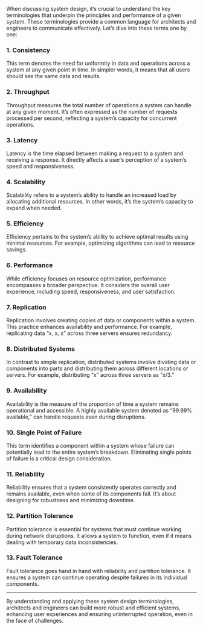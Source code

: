 When discussing system design, it’s crucial to understand the key terminologies that underpin the principles and performance of a given system. These terminologies provide a common language for architects and engineers to communicate effectively. Let’s dive into these terms one by one:



### 1. Consistency
This term denotes the need for uniformity in data and operations across a system at any given point in time. In simpler words, it means that all users should see the same data and results.

### 2. Throughput
Throughput measures the total number of operations a system can handle at any given moment. It’s often expressed as the number of requests processed per second, reflecting a system’s capacity for concurrent operations.

### 3. Latency
Latency is the time elapsed between making a request to a system and receiving a response. It directly affects a user’s perception of a system’s speed and responsiveness.

### 4. Scalability
Scalability refers to a system’s ability to handle an increased load by allocating additional resources. In other words, it’s the system’s capacity to expand when needed.

### 5. Efficiency
Efficiency pertains to the system’s ability to achieve optimal results using minimal resources. For example, optimizing algorithms can lead to resource savings.

### 6. Performance
While efficiency focuses on resource optimization, performance encompasses a broader perspective. It considers the overall user experience, including speed, responsiveness, and user satisfaction.

### 7. Replication
Replication involves creating copies of data or components within a system. This practice enhances availability and performance. For example, replicating data “x, x, x” across three servers ensures redundancy.

### 8. Distributed Systems
In contrast to simple replication, distributed systems involve dividing data or components into parts and distributing them across different locations or servers. For example, distributing “x” across three servers as “x/3.”

### 9. Availability
Availability is the measure of the proportion of time a system remains operational and accessible. A highly available system denoted as “99.99% available,” can handle requests even during disruptions.

### 10. Single Point of Failure
This term identifies a component within a system whose failure can potentially lead to the entire system’s breakdown. Eliminating single points of failure is a critical design consideration.

### 11. Reliability
Reliability ensures that a system consistently operates correctly and remains available, even when some of its components fail. It’s about designing for robustness and minimizing downtime.

### 12. Partition Tolerance
Partition tolerance is essential for systems that must continue working during network disruptions. It allows a system to function, even if it means dealing with temporary data inconsistencies.

### 13. Fault Tolerance
Fault tolerance goes hand in hand with reliability and partition tolerance. It ensures a system can continue operating despite failures in its individual components.

---

By understanding and applying these system design terminologies, architects and engineers can build more robust and efficient systems, enhancing user experiences and ensuring uninterrupted operation, even in the face of challenges.
